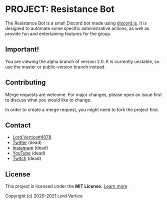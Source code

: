 # PROJECT: Resistance Bot

The Resistance Bot is a small Discord bot made using [discord.js](https://discord.js.org/). It is designed to automate some specific administrative actions, as well as provide fun and entertaining features for the group.

## Important!
You are viewing the alpha branch of version 2.0. It is currently unstable, so use the master or public-version branch instead.

## Contributing
Merge requests are welcome. For major changes, please open an issue first to discuss what you would like to change.  

In order to create a merge request, you might need to fork the project first.

## Contact
- [Lord Vertice#4078](https://discord.gg)
- [Twitter](https://twitter.com/lord_vertice) (dead)
- [Instagram](https://www.instagram.com/lordvertice/) (dead)
- [YouTube](https://www.youtube.com/channel/UCC-U2Vlyo96kXhMdjkvWYKQ) (dead)
- [Twitch](https://www.twitch.tv/lordvertice) (dead)

## License
This project is licensed under the **MIT License.** [Learn more](https://choosealicense.com/licenses/mit/)  

Copyright (c) 2020-2021 Lord Vertice